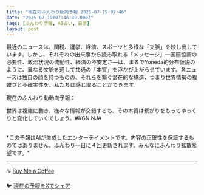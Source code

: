 ```yaml
---
title: "現在のふんわり動向予報 2025-07-19 07:46"
date: "2025-07-19T07:46:49.000Z"
tags: [ふんわり予報, AI占い, 日常]
layout: post
---
```


最近のニュースは、関税、選挙、経済、スポーツと多様な「文脈」を映し出しています。しかし、それぞれの出来事から読み取れる「メッセージ」—国際協調の必要性、政治状況の流動性、経済の不安定さ—は、まるでYoneda的分布仮説のように、異なる文脈を通して共通の「本質」を浮かび上がらせています。各ニュースは独自の顔を持つものの、それらを繋ぐ潜在的な構造、つまり世界情勢の複雑さと不確実性を、私たちは感じ取ることができます。


現在のふんわり動動向予報：

世界は複雑に動き、様々な情報が交錯するも、その本質は繋がりをもってゆっくりと変化していくでしょう。#KGNINJA

<br>
*この予報はAIが生成したエンターテイメントです。内容の正確性を保証するものではありません。ふんわり一日に４回更新されます。みんなにふんわり拡散希望です。*

---
☕️ [Buy Me a Coffee](https://www.buymeacoffee.com/kgninja)

🐦 [現在の予報をXでシェア](https://twitter.com/intent/tweet?text=%E7%8F%BE%E5%9C%A8%E3%81%AE%E3%81%B5%E3%82%93%E3%82%8F%E3%82%8A%E4%BA%88%E5%A0%B1%3A%20%E3%80%8C%E6%9C%80%E8%BF%91%E3%81%AE%E3%83%8B%E3%83%A5%E3%83%BC%E3%82%B9%E3%81%AF%E3%80%81%E9%96%A2%E7%A8%8E%E3%80%81%E9%81%B8%E6%8C%99%E3%80%81%E7%B5%8C%E6%B8%88%E3%80%81%E3%82%B9%E3%83%9D%E3%83%BC%E3%83%84%E3%81%A8%E5%A4%9A%E6%A7%98%E3%81%AA%E3%80%8C%E6%96%87%E8%84%88%E3%80%8D%E3%82%92%E6%98%A0%E3%81%97%E5%87%BA%E3%81%97%E3%81%A6%E3%81%84%E3%81%BE%E3%81%99%E3%80%82%E3%80%8D%23KGNINJA%20%E7%B6%9A%E3%81%8D%E3%81%AF%E3%83%96%E3%83%AD%E3%82%B0%E3%81%A7%EF%BC%81%F0%9F%91%87&url=https%3A%2F%2Fkg-ninja.github.io%2FFunwariyoso%2F)
